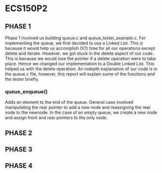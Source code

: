 # ECS150P2

## PHASE 1
Phase 1 involved us building queue.c and queue_tester_example.c. For 
implementing the queue, we first decided to use a Linked List. This is because it would help us accomplish O(1) time for all our operations except delete and iterate. However, we got stuck in the delete aspect of our code. This is because we would lose the pointer if a delete operation were to take place. Hence we changed our implementation to a Double Linked List. This helped us with the delete operation. An indepth explanation of our code is in the queue.c file, however, this report will explain some of the functions and the tester briefly.

### queue_enqueue()
Adds an element to the end of the queue. General case involved manipulating the rear pointer to add a new node and reassigning the rear node to the newnode. In the case of an empty queue, we create a new node and assign front and rear pointers to the only node.
## PHASE 2

## PHASE 3

## PHASE 4